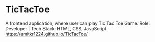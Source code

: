 # TicTacToe
A frontend application, where user can play Tic Tac Toe Game. 
Role: Developer | Tech Stack: HTML, CSS, JavaScript. 
https://amitkr1224.github.io/TicTacToe/
